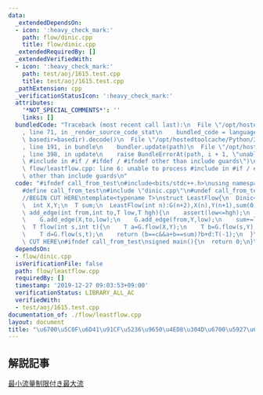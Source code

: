 ```yaml
---
data:
  _extendedDependsOn:
  - icon: ':heavy_check_mark:'
    path: flow/dinic.cpp
    title: flow/dinic.cpp
  _extendedRequiredBy: []
  _extendedVerifiedWith:
  - icon: ':heavy_check_mark:'
    path: test/aoj/1615.test.cpp
    title: test/aoj/1615.test.cpp
  _pathExtension: cpp
  _verificationStatusIcon: ':heavy_check_mark:'
  attributes:
    '*NOT_SPECIAL_COMMENTS*': ''
    links: []
  bundledCode: "Traceback (most recent call last):\n  File \"/opt/hostedtoolcache/Python/3.8.5/x64/lib/python3.8/site-packages/onlinejudge_verify/documentation/build.py\"\
    , line 71, in _render_source_code_stat\n    bundled_code = language.bundle(stat.path,\
    \ basedir=basedir).decode()\n  File \"/opt/hostedtoolcache/Python/3.8.5/x64/lib/python3.8/site-packages/onlinejudge_verify/languages/cplusplus.py\"\
    , line 191, in bundle\n    bundler.update(path)\n  File \"/opt/hostedtoolcache/Python/3.8.5/x64/lib/python3.8/site-packages/onlinejudge_verify/languages/cplusplus_bundle.py\"\
    , line 398, in update\n    raise BundleErrorAt(path, i + 1, \"unable to process\
    \ #include in #if / #ifdef / #ifndef other than include guards\")\nonlinejudge_verify.languages.cplusplus_bundle.BundleErrorAt:\
    \ flow/leastflow.cpp: line 6: unable to process #include in #if / #ifdef / #ifndef\
    \ other than include guards\n"
  code: "#ifndef call_from_test\n#include<bits/stdc++.h>\nusing namespace std;\n\n\
    #define call_from_test\n#include \"dinic.cpp\"\n#undef call_from_test\n\n#endif\n\
    //BEGIN CUT HERE\ntemplate<typename T>\nstruct LeastFlow{\n  Dinic<T, true> G;\n\
    \  int X,Y;\n  T sum;\n  LeastFlow(int n):G(n+2),X(n),Y(n+1),sum(0){}\n\n  void\
    \ add_edge(int from,int to,T low,T hgh){\n    assert(low<=hgh);\n    G.add_edge(from,to,hgh-low);\n\
    \    G.add_edge(X,to,low);\n    G.add_edge(from,Y,low);\n    sum+=low;\n  }\n\n\
    \  T flow(int s,int t){\n    T a=G.flow(X,Y);\n    T b=G.flow(s,Y);\n    T c=G.flow(X,t);\n\
    \    T d=G.flow(s,t);\n    return (b==c&&a+b==sum)?b+d:T(-1);\n  }\n};\n//END\
    \ CUT HERE\n#ifndef call_from_test\nsigned main(){\n  return 0;\n}\n#endif\n"
  dependsOn:
  - flow/dinic.cpp
  isVerificationFile: false
  path: flow/leastflow.cpp
  requiredBy: []
  timestamp: '2019-12-27 09:03:53+09:00'
  verificationStatus: LIBRARY_ALL_AC
  verifiedWith:
  - test/aoj/1615.test.cpp
documentation_of: ./flow/leastflow.cpp
layout: document
title: "\u6700\u5C0F\u6D41\u91CF\u5236\u9650\u4ED8\u304D\u6700\u5927\u6D41"
---
```


## 解説記事
[最小流量制限付き最大流](https://snuke.hatenablog.com/entry/2016/07/10/043918)
